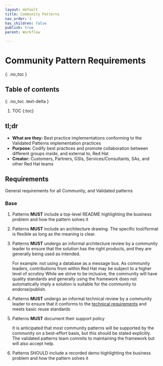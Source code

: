 ```yaml
---
layout: default
title: Community Patterns
nav_order: 3
has_children: false
publish: true
parent: Workflow

---
```


# Community Pattern Requirements

{: .no_toc }

## Table of contents

{: .no_toc .text-delta }

1. TOC
{:toc}

## tl;dr

* **What are they:** Best practice implementations conforming to the Validated Patterns implementation practices
* **Purpose:** Codify best practices and promote collaboration between different groups inside, and external to, Red Hat
* **Creator:** Customers, Partners, GSIs, Services/Consultants, SAs, and other Red Hat teams

## Requirements

General requirements for all Community, and Validated patterns

### Base

1. Patterns **MUST** include a top-level README highlighting the business problem and how the pattern solves it
1. Patterns **MUST** include an architecture drawing. The specific tool/format is flexible as long as the meaning is clear.
1. Patterns **MUST** undergo an informal architecture review by a community leader to ensure that the solution has the right products, and they are generally being used as intended.

   For example: not using a database as a message bus.
   As community leaders, contributions from within Red Hat may be subject to a higher level of scrutiny
   While we strive to be inclusive, the community will have quality standards and generally using the framework does not automatically imply a solution is suitable for the community to endorse/publish.

1. Patterns **MUST** undergo an informal technical review by a community leader to ensure that it conforms to the [technical requirements](/requirements/implementation/) and meets basic reuse standards
1. Patterns **MUST** document their support policy

   It is anticipated that most community patterns will be supported by the community on a best-effort basis, but this should be stated explicitly.
   The validated patterns team commits to maintaining the framework but will also accept help.

1. Patterns SHOULD include a recorded demo highlighting the business problem and how the pattern solves it
